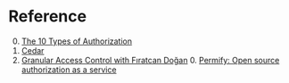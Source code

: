 # Reference

0. [The 10 Types of Authorization](https://www.osohq.com/post/ten-types-of-authorization)
0. [Cedar](https://github.com/cedar-policy/)
0. [Granular Access Control with Fıratcan Doğan](https://www.youtube.com/watch?v=l9uuXoLCYlA)
	0. [Permify: Open source authorization as a service](https://www.permify.co/)

